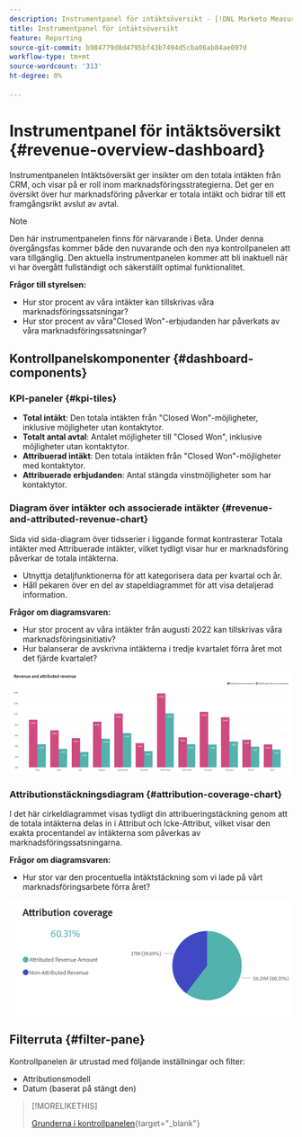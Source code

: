 ```yaml
---
description: Instrumentpanel för intäktsöversikt - [!DNL Marketo Measure] - Produkt
title: Instrumentpanel för intäktsöversikt
feature: Reporting
source-git-commit: b984779d8d4795bf43b7494d5cba06ab84ae097d
workflow-type: tm+mt
source-wordcount: '313'
ht-degree: 0%

---
```


# Instrumentpanel för intäktsöversikt {#revenue-overview-dashboard}

Instrumentpanelen Intäktsöversikt ger insikter om den totala intäkten från CRM, och visar på er roll inom marknadsföringsstrategierna. Det ger en översikt över hur marknadsföring påverkar er totala intäkt och bidrar till ett framgångsrikt avslut av avtal.

>[!NOTE]
>
>Den här instrumentpanelen finns för närvarande i Beta. Under denna övergångsfas kommer både den nuvarande och den nya kontrollpanelen att vara tillgänglig. Den aktuella instrumentpanelen kommer att bli inaktuell när vi har övergått fullständigt och säkerställt optimal funktionalitet.

**Frågor till styrelsen:**

* Hur stor procent av våra intäkter kan tillskrivas våra marknadsföringssatsningar?
* Hur stor procent av våra&quot;Closed Won&quot;-erbjudanden har påverkats av våra marknadsföringssatsningar?

## Kontrollpanelskomponenter {#dashboard-components}

### KPI-paneler {#kpi-tiles}

* **Total intäkt**: Den totala intäkten från &quot;Closed Won&quot;-möjligheter, inklusive möjligheter utan kontaktytor.
* **Totalt antal avtal**: Antalet möjligheter till &quot;Closed Won&quot;, inklusive möjligheter utan kontaktytor.
* **Attribuerad intäkt**: Den totala intäkten från &quot;Closed Won&quot;-möjligheter med kontaktytor.
* **Attribuerade erbjudanden**: Antal stängda vinstmöjligheter som har kontaktytor.

### Diagram över intäkter och associerade intäkter {#revenue-and-attributed-revenue-chart}

Sida vid sida-diagram över tidsserier i liggande format kontrasterar Totala intäkter med Attribuerade intäkter, vilket tydligt visar hur er marknadsföring påverkar de totala intäkterna.

* Utnyttja detaljfunktionerna för att kategorisera data per kvartal och år.
* Håll pekaren över en del av stapeldiagrammet för att visa detaljerad information.

**Frågor om diagramsvaren:**

* Hur stor procent av våra intäkter från augusti 2022 kan tillskrivas våra marknadsföringsinitiativ?
* Hur balanserar de avskrivna intäkterna i tredje kvartalet förra året mot det fjärde kvartalet?

![](assets/revenue-overview-dashboard-1.png)

### Attributionstäckningsdiagram {#attribution-coverage-chart}

I det här cirkeldiagrammet visas tydligt din attribueringstäckning genom att de totala intäkterna delas in i Attribut och Icke-Attribut, vilket visar den exakta procentandel av intäkterna som påverkas av marknadsföringssatsningarna.

**Frågor om diagramsvaren:**

* Hur stor var den procentuella intäktstäckning som vi lade på vårt marknadsföringsarbete förra året?

![](assets/revenue-overview-dashboard-2.png)

## Filterruta {#filter-pane}

Kontrollpanelen är utrustad med följande inställningar och filter:

* Attributionsmodell
* Datum (baserat på stängt den)

>[!MORELIKETHIS]
>
>[Grunderna i kontrollpanelen](/help/marketo-measure-discover-ui/dashboards/discover-dashboard-basics.md){target="_blank"}
